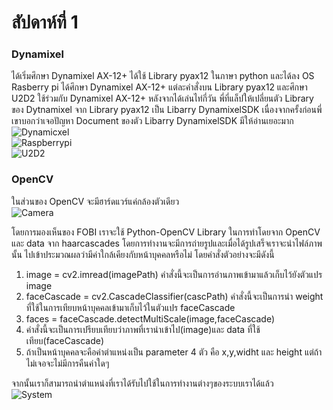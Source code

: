 # สัปดาห์ที่ 1
### Dynamixel
ได้เริ่มศึกษา Dynamixel AX-12+ ได้ใช้ Library pyax12 ในภาษา python และได้ลง OS Rasberry pi ได้ศึกษา Dynamixel AX-12+ แต่ละคำสั่งบน Library pyax12 และศึกษา U2D2 ใช้ร่วมกับ Dynamixel AX-12+ หลังจากได้เล่นไท่กี่วัน พี่ที่แล็ปให้เปลี่ยนตัว Library ของ Dytnamixel จาก Library pyax12 เป็น Libarry DynamixelSDK เนื่องจากครั้งก่อนพี่เขาบอกว่าเจอปัญหา Document ของตัว Libarry DynamixelSDK มีให้อ่านเยอะมาก   
![Dynamicxel](https://user-images.githubusercontent.com/65691345/110531681-72e56300-814e-11eb-90ae-605311880719.jpg)  
![Raspberrypi](https://user-images.githubusercontent.com/65691345/110531684-737df980-814e-11eb-9c4c-1402dca0e141.jpg)  
![U2D2](https://user-images.githubusercontent.com/65691345/110531668-6f51dc00-814e-11eb-8d1e-13e9499c181f.PNG)  
### OpenCV
ในส่วนของ OpenCV จะมีฮาร์ดแวร์แค่กล้องตัวเดียว  
![Camera](https://user-images.githubusercontent.com/65691345/110531680-724ccc80-814e-11eb-821e-cec329755c4c.jpg)

โดยการมองเห็นของ FOBI เราจะใช้ Python-OpenCV Library ในการทำโดยจาก OpenCV และ data จาก haarcascades โดยการทำงานจะมีการถ่ายรูปและเมื่อได้รูปเสร็จเราจะนำไฟล์ภาพนั้น ไปเข้าประมวณผลว่ามีค่าใกล้เคียงกับหน้าบุคคลหรือไม่ โดยคำสั่งตัวอย่างจะมีดังนี้  

1. image = cv2.imread(imagePath) คำสั่งนี้จะเป็นการอ่านภาพเข้ามาแล้วเก็บไว้ยังตัวแปร image  
2. faceCascade = cv2.CascadeClassifier(cascPath) คำสั่งนี้จะเป็นการนำ weight ที่ใช้ในการเทียบหน้าบุคคลเข้ามาเก็บไว้ในตัวแปร faceCascade  
3. faces = faceCascade.detectMultiScale(image,faceCascade)  
4. คำสั่งนี้จะเป็นการเปรียบเทียบว่าภาพที่เรานำเข้าไป(image)และ data ที่ใช้เทียบ(faceCascade)  
5. ถ้าเป็นหน้าบุคคลจะคือค่าตำแหน่งเป็น parameter 4 ตัว คือ x,y,widht และ height แต่ถ้าไม่เจอจะไม่มีการคืนค่าใดๆ  
 
จากนั้นเราก็สามารถนำตำแหน่งที่เราได้รับไปใช้ในการทำงานต่างๆของระบบเราได้แล้ว  
![System](https://user-images.githubusercontent.com/65691345/110531683-737df980-814e-11eb-86c2-42a6d7be38ed.PNG)
